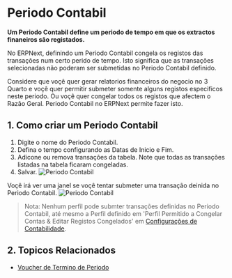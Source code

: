 <!-- add-breadcrumbs -->
# Periodo Contabil

**Um Periodo Contabil define um periodo de tempo em que os extractos finaneiros são registados.**

No ERPNext, definindo um Periodo Contabil congela os registos das transações num certo perido de tempo. Isto significa que as transações selecionadas não poderam ser submetidas no Periodo Contabil definido.

Considere que voçê quer gerar relatorios financeiros do negocio no 3 Quarto e voçê quer permitir submeter somente alguns registos especificos neste periodo. Ou voçê quer congelar todos os registos que afectem o Razão Geral. Periodo Contabil no ERPNext permite fazer isto.

## 1. Como criar um Periodo Contabil
1. Digite o nome do Periodo Contabil.
1. Defina o tempo configurando as Datas de Inicio e Fim.
1. Adicone ou remova transações da tabela. Note que todas as transações listadas na tabela ficaram congeladas.
1. Salvar.
    ![Periodo Contabil](/docs/assets/img/accounts/accounting-period.png)


Voçê irá ver uma janel se voçê tentar submeter uma transação deinida no Periodo Contabil.
![Periodo Contabil](/docs/assets/img/accounts/accounting-period-1.png)

> Nota: Nenhum perfil pode submter transações definidas no Periodo Contabil, até mesmo a Perfil definido em 'Perfil Permitido a Congelar Contas & Editar Registos Congelados' em [Configurações de Contabilidade](/docs/user/manual/pt/contabilidade/configurações-contabilidade).

## 2. Topicos Relacionados
* [Voucher de Termino de Periodo](/docs/user/manual/pt/contabilidade/voucher-termino-periodo)